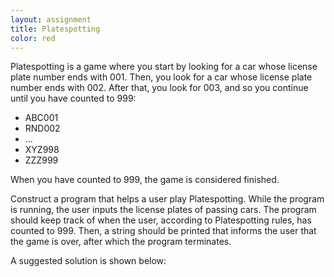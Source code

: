 ```yaml
---
layout: assignment
title: Platespotting
color: red
---
```

Platespotting is a game where you start by looking for a car whose license plate number ends with 001. Then, you look for a car whose license plate number ends with 002. After that, you look for 003, and so you continue until you have counted to 999:

- ABC001
- RND002
- ...
- XYZ998
- ZZZ999

When you have counted to 999, the game is considered finished.

Construct a program that helps a user play Platespotting. While the program is running, the user inputs the license plates of passing cars. The program should keep track of when the user, according to Platespotting rules, has counted to 999. Then, a string should be printed that informs the user that the game is over, after which the program terminates.

A suggested solution is shown below: